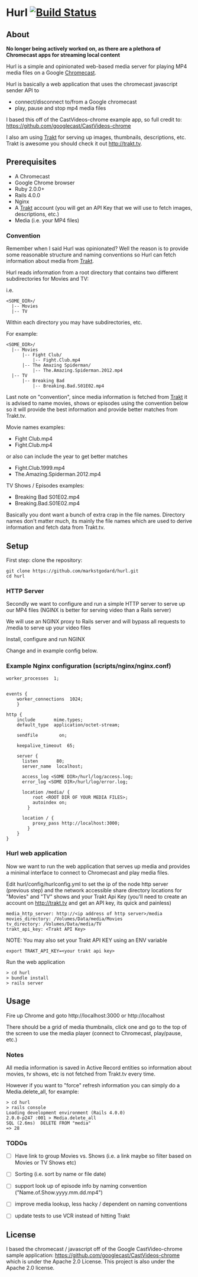 # Hurl [![Build Status](https://travis-ci.org/markstgodard/hurl.svg?branch=master)](https://travis-ci.org/markstgodard/hurl)


## About

**No longer being actively worked on, as there are a plethora of Chromecast apps for streaming local content**

Hurl is a simple and opinionated web-based media server for playing MP4 media files on
a Google [Chromecast](http:www.google.com/chromecast).

Hurl is basically a web application that uses the chromecast javascript sender API to
- connect/disconnect to/from a Google chromecast
- play, pause and stop mp4 media files

I based this off of the CastVideos-chrome example app, so full credit to:
https://github.com/googlecast/CastVideos-chrome

I also am using [Trakt](http://trakt.tv) for serving up images, thumbnails, descriptions, etc.
Trakt is awesome you should check it out http://trakt.tv.

## Prerequisites

 - A Chromecast
 - Google Chrome browser
 - Ruby 2.0.0+
 - Rails 4.0.0
 - Nginx
 - A [Trakt](http://trakt.tv) account (you will get an API Key that we will use to fetch images, descriptions, etc.)
 - Media (i.e. your MP4 files)


### Convention
Remember when I said Hurl was opinionated? Well the reason is to provide some
reasonable structure and naming conventions so Hurl can fetch information about
media from [Trakt](http://trakt.tv).


Hurl reads information from a root directory that contains two different subdirectories for Movies and TV:

i.e.

    <SOME_DIR>/
      |-- Movies
      |-- TV


Within each directory you may have subdirectories, etc.

For example:

    <SOME_DIR>/
      |-- Movies
          |-- Fight Club/
              |-- Fight.Club.mp4
          |-- The Amazing Spiderman/
              |-- The.Amazing.Spiderman.2012.mp4
      |-- TV
          |-- Breaking Bad
              |-- Breaking.Bad.S01E02.mp4


Last note on "convention", since media information is fetched from [Trakt](http://trakt.tv)
it is advised to name movies, shows or episodes using the convention below so
it will provide the best information and provide better matches from Trakt.tv.


Movie names examples:

- Fight Club.mp4
- Fight.Club.mp4

or also can include the year to get better matches

- Fight.Club.1999.mp4
- The.Amazing.Spiderman.2012.mp4

TV Shows / Episodes examples:

- Breaking Bad S01E02.mp4
- Breaking.Bad.S01E02.mp4


Basically you dont want a bunch of extra crap in the file names.
Directory names don't matter much, its mainly the file names which are
used to derive information and fetch data from Trakt.tv.


## Setup

First step: clone the repository:

    git clone https://github.com/markstgodard/hurl.git
    cd hurl


### HTTP Server
Secondly we want to configure and run a simple HTTP server to serve
up our MP4 files (NGINX is better for serving video than a Rails server)

We will use an NGINX proxy to Rails server and will bypass
all requests to /media to serve up your video files


Install, configure and run NGINX

Change <SOME DIR> and <ROOT DIR> in example config below.

### Example Nginx configuration (scripts/nginx/nginx.conf)

    worker_processes  1;


    events {
        worker_connections  1024;
        }

    http {
        include       mime.types;
        default_type  application/octet-stream;

        sendfile        on;

        keepalive_timeout  65;

        server {
          listen       80;
          server_name  localhost;

          access_log <SOME DIR>/hurl/log/access.log;
          error_log <SOME DIR>/hurl/log/error.log;

          location /media/ {
              root <ROOT DIR OF YOUR MEDIA FILES>;
              autoindex on;
            }

          location / {
              proxy_pass http://localhost:3000;
            }
        }
    }



### Hurl web application
Now we want to run the web application that serves up media
and provides a minimal interface to connect to Chromecast
and play media files.


Edit hurl/config/hurlconfig.yml to set the ip of the
node http server (previous step) and the network accessible
share directory locations for "Movies" and "TV" shows
and your Trakt Api Key (you'll need to create an account on http://trakt.tv and
get an API key, its quick and painless)

    media_http_server: http://<ip address of http server>/media
    movies_directory: /Volumes/Data/media/Movies
    tv_directory: /Volumes/Data/media/TV
    trakt_api_key: <Trakt API Key>


NOTE: You may also set your Trakt API KEY using an ENV variable

    export TRAKT_API_KEY=<your trakt api key>


Run the web application

    > cd hurl
    > bundle install
    > rails server


## Usage

Fire up Chrome and goto http://localhost:3000 or http://localhost

There should be a grid of media thumbnails,
click one and go to the top of the screen to
use the media player (connect to Chromecast, play/pause, etc.)




### Notes

All media information is saved in Active Record entities
so information about movies, tv shows, etc is not fetched from Trakt.tv
every time.

However if you want to "force" refresh information you can simply
do a Media.delete_all, for example:

    > cd hurl
    > rails console
    Loading development environment (Rails 4.0.0)
    2.0.0-p247 :001 > Media.delete_all
    SQL (2.6ms)  DELETE FROM "media"
    => 28




### TODOs

 - [ ] Have link to group Movies vs. Shows (i.e. a link maybe so filter based on Movies or TV Shows etc)
 - [ ] Sorting (i.e. sort by name or file date)
 - [ ] support look up of episode info by naming convention ("Name.of.Show.yyyy.mm.dd.mp4")
 - [ ] improve media lookup, less hacky / dependent on naming conventions
 - [ ] update tests to use VCR instead of hitting Trakt



## License

I based the chromecast / javascript off of the Google CastVideo-chrome
sample application: https://github.com/googlecast/CastVideos-chrome
which is under the Apache 2.0 License. This project is also under the Apache 2.0
license.
